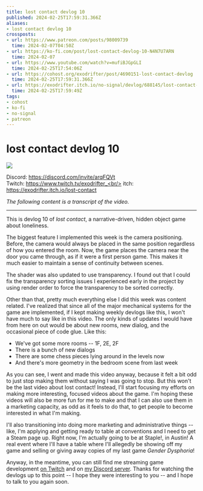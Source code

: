 ```yaml
---
title: lost contact devlog 10
published: 2024-02-25T17:59:31.366Z
aliases:
- lost contact devlog 10
crossposts:
- url: https://www.patreon.com/posts/98009739
  time: 2024-02-07T04:50Z
- url: https://ko-fi.com/post/lost-contact-devlog-10-N4N7U7ARN
  time: 2024-02-07
- url: https://www.youtube.com/watch?v=mufiBJGpGLI
  time: 2024-02-25T17:54:06Z
- url: https://cohost.org/exodrifter/post/4690151-lost-contact-devlog
  time: 2024-02-25T17:59:31.366Z
- url: https://exodrifter.itch.io/no-signal/devlog/688145/lost-contact-devlog-10
  time: 2024-02-25T17:59:49Z
tags:
- cohost
- ko-fi
- no-signal
- patreon
---
```


# lost contact devlog 10

![](https://www.youtube.com/watch?v=mufiBJGpGLI)

Discord: https://discord.com/invite/arqFQVt<br/>
Twitch: https://www.twitch.tv/exodrifter_<br/>
itch: https://exodrifter.itch.io/lost-contact<br/>

_The following content is a transcript of the video._

---

This is devlog 10 of _lost contact_, a narrative-driven, hidden object game about loneliness.

The biggest feature I implemented this week is the camera positioning. Before, the camera would always be placed in the same position regardless of how you entered the room. Now, the game places the camera near the door you came through, as if it were a first person game. This makes it much easier to maintain a sense of continuity between scenes.

The shader was also updated to use transparency. I found out that I could fix the transparency sorting issues I experienced early in the project by using render order to force the transparency to be sorted correctly.

Other than that, pretty much everything else I did this week was content related. I've realized that since all of the major mechanical systems for the game are implemented, if I kept making weekly devlogs like this, I won't have much to say like in this video. The only kinds of updates I would have from here on out would be about new rooms, new dialog, and the occasional piece of code glue. Like this:

- We've got some more rooms -- 1F, 2E, 2F
- There is a bunch of new dialogs
- There are some chess pieces lying around in the levels now
- And there's more geometry in the bedroom scene from last week

As you can see, I went and made this video anyway, because it felt a bit odd to just stop making them without saying I was going to stop. But this won't be the last video about lost contact! Instead, I'll start focusing my efforts on making more interesting, focused videos about the game. I'm hoping these videos will also be more fun for me to make and that I can also use them in a marketing capacity, as odd as it feels to do that, to get people to become interested in what I'm making.

I'll also transitioning into doing more marketing and administrative things -- like, I'm applying and getting ready to table at conventions and I need to get a Steam page up. Right now, I'm actually going to be at Staple!, in Austin! A real event where I'll have a table where I'll allegedly be showing off my game and selling or giving away copies of my last game _Gender Dysphoria_!

Anyway, in the meantime, you can still find me streaming game development [on Twitch](https://www.twitch.tv/exodrifter_) and on [my Discord server](https://discord.com/invite/arqFQVt). Thanks for watching the devlogs up to this point -- I hope they were interesting to you -- and I hope to talk to you again soon.
